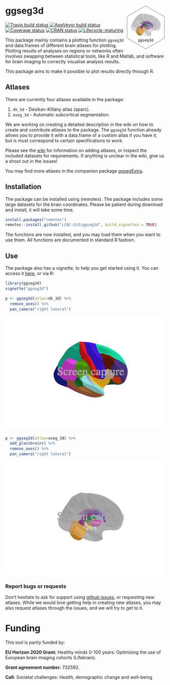 
# ggseg3d <img src='man/figures/logo.png' align="right" height="138.5" />

<!-- badges: start -->

[![Travis build
status](https://travis-ci.com/LCBC-UiO/ggseg3d.svg?branch=master)](https://travis-ci.com/LCBC-UiO/ggseg3d)
[![AppVeyor build
status](https://ci.appveyor.com/api/projects/status/github/LCBC-UiO/ggseg3d?branch=master&svg=true)](https://ci.appveyor.com/project/LCBC-UiO/ggseg3d)
[![Coverage
status](https://codecov.io/gh/LCBC-UiO/ggseg3d/branch/master/graph/badge.svg)](https://codecov.io/gh/LCBC-UiO/ggseg3d)
[![CRAN
status](https://www.r-pkg.org/badges/version/ggseg3d)](https://CRAN.R-project.org/package=ggseg3d)
[![Lifecycle:
maturing](https://img.shields.io/badge/lifecycle-maturing-blue.svg)](https://www.tidyverse.org/lifecycle/#maturing)
<!-- badges: end -->

This package mainly contains a plotting function `ggseg3d` and
data.frames of different brain atlases for plotting. Plotting results of
analyses on regions or networks often involves swapping between
statistical tools, like R and Matlab, and software for brain imaging to
correctly visualise analysis results.

This package aims to make it possible to plot results directly through
R.

## Atlases

There are currently four atlases available in the package:

1.  `dk_3d` - Desikan-Killany atlas (aparc).  
2.  `aseg_3d` - Automatic subcortical segmentation.

We are working on creating a detailed description in the wiki on how to
create and contribute atlases to the package. The `ggseg3d` function
already allows you to provide it with a data.frame of a custom atlas if
you have it, but is must correspond to certain specifications to work.

Please see the
[wiki](https://github.com/LCBC-UiO/ggseg/wiki/Creating-and-contributing-atlases)
for information on adding atlases, or inspect the included datasets for
requirements. If anything is unclear in the wiki, give us a shout out in
the issues\!

You may find more atlases in the companion package
[ggsegExtra](https://github.com/LCBC-UiO/ggsegExtra).

## Installation

The package can be installed using {remotes}. The package includes some
large datasets for the brain coordinates. Please be patient during
download and install, it will take some time.

``` r
install.packages("remotes")
remotes::install_github("LCBC-UiO/ggseg3d", build_vignettes = TRUE)
```

The functions are now installed, and you may load them when you want to
use them. All functions are documented in standard R fashion.

## Use

The package also has a vignette, to help you get started using it. You
can access it [here](https://lcbc-uio.github.io/ggseg3d/ggseg3d.html),
or via R:

``` r
library(ggseg3d)
vignette("ggseg3d")
```

``` r
p <- ggseg3d(atlas=dk_3d) %>% 
  remove_axes() %>% 
  pan_camera("right lateral")
```

<img src="man/img/README-dk_3d-plot.png" width="700" />

``` r
p <- ggseg3d(atlas=aseg_3d) %>% 
  add_glassbrain() %>% 
  remove_axes() %>% 
  pan_camera("right lateral")
```

<img src="man/img/README-aseg_3d-plot.png" width="700" />

### Report bugs or requests

Don’t hesitate to ask for support using [github
issues](https://github.com/LCBC-UiO/ggseg3d/issues), or requesting new
atlases. While we would love getting help in creating new atlases, you
may also request atlases through the issues, and we will try to get to
it.

# Funding

This tool is partly funded by:

**EU Horizon 2020 Grant:** Healthy minds 0-100 years: Optimising the use
of European brain imaging cohorts (Lifebrain).

**Grant agreement number:** 732592.

**Call:** Societal challenges: Health, demographic change and well-being

